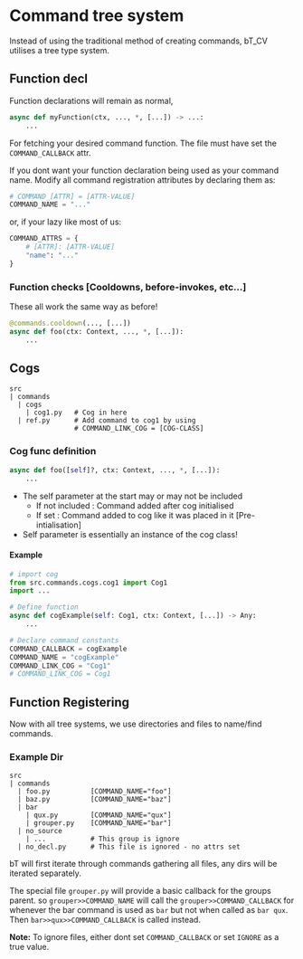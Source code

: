 # Command tree system
Instead of using the traditional method of creating commands,
bT_CV utilises a tree type system.

## Function decl
Function declarations will remain as normal,
```py
async def myFunction(ctx, ..., *, [...]) -> ...:
    ...
```

For fetching your desired command function.
The file must have set the ``COMMAND_CALLBACK`` attr.

If you dont want your function declaration being used as your command name.
Modify all command registration attributes by declaring them as:
```py
# COMMAND_[ATTR] = [ATTR-VALUE]
COMMAND_NAME = "..."
```

or, if your lazy like most of us:
```py
COMMAND_ATTRS = {
    # [ATTR]: [ATTR-VALUE]
    "name": "..."
}
```

### Function checks [Cooldowns, before-invokes, etc...]
These all work the same way as before!

```py
@commands.cooldown(..., [...])
async def foo(ctx: Context, ..., *, [...]):
    ...
```

## Cogs
```
src
| commands
  | cogs
    | cog1.py   # Cog in here
  | ref.py      # Add command to cog1 by using
                # COMMAND_LINK_COG = [COG-CLASS]
```

### Cog func definition
```py
async def foo([self]?, ctx: Context, ..., *, [...]):
    ...
```
* The self parameter at the start may or may not be included
    - If not included : Command added after cog initialised
    - If set : Command added to cog like it was placed in it [Pre-intialisation]
* Self parameter is essentially an instance of the cog class!

#### Example

```py
# import cog
from src.commands.cogs.cog1 import Cog1
import ...

# Define function
async def cogExample(self: Cog1, ctx: Context, [...]) -> Any:
    ...

# Declare command constants
COMMAND_CALLBACK = cogExample
COMMAND_NAME = "cogExample"
COMMAND_LINK_COG = "Cog1"
# COMMAND_LINK_COG = Cog1
```

## Function Registering
Now with all tree systems,
we use directories and files to name/find commands.

### Example Dir
```
src
| commands
  | foo.py          [COMMAND_NAME="foo"]
  | baz.py          [COMMAND_NAME="baz"]
  | bar
    | qux.py        [COMMAND_NAME="qux"]
    | grouper.py    [COMMAND_NAME="bar"]
  | no_source
    | ...           # This group is ignore
  | no_decl.py      # This file is ignored - no attrs set
```
bT will first iterate through commands gathering all files,
any dirs will be iterated separately.

The special file ``grouper.py`` will provide a basic callback for the groups parent.
so ``grouper>>COMMAND_NAME`` will call the ``grouper>>COMMAND_CALLBACK`` for whenever the
bar command is used as ``bar`` but not when called as ``bar qux``.
Then ``bar>>qux>>COMMAND_CALLBACK`` is called instead.

**Note:** To ignore files, either dont set ``COMMAND_CALLBACK`` or set ``IGNORE`` as a true value.
